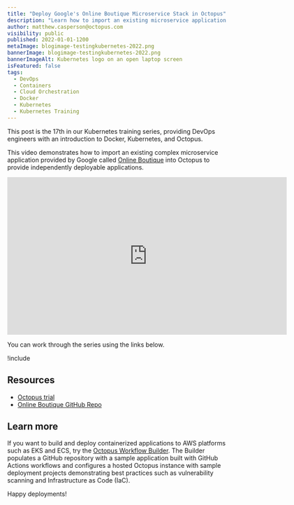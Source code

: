 ```yaml
---
title: "Deploy Google's Online Boutique Microservice Stack in Octopus"
description: "Learn how to import an existing microservice application stack into Octopus, as part of our Kubernetes training series."
author: matthew.casperson@octopus.com
visibility: public
published: 2022-01-01-1200
metaImage: blogimage-testingkubernetes-2022.png
bannerImage: blogimage-testingkubernetes-2022.png
bannerImageAlt: Kubernetes logo on an open laptop screen
isFeatured: false
tags: 
  - DevOps
  - Containers
  - Cloud Orchestration
  - Docker 
  - Kubernetes
  - Kubernetes Training
---
```


This post is the 17th in our Kubernetes training series, providing DevOps engineers with an introduction to Docker, Kubernetes, and Octopus. 

This video demonstrates how to import an existing complex microservice application provided by Google called [Online Boutique](https://github.com/GoogleCloudPlatform/microservices-demo/) into Octopus to provide independently deployable applications.

<p style="text-align:center"><iframe src="https://fast.wistia.net/embed/iframe/2662pwh511?videoFoam=true" title="17. Deploy Google's Online Boutique Microservice Stack in Octopus" allow="autoplay; fullscreen" allowtransparency="true" frameborder="0" scrolling="no" class="wistia_embed" name="wistia_embed" msallowfullscreen width="640px" height="360px"></iframe></p>

You can work through the series using the links below.

!include <k8s-training-toc>

## Resources

* [Octopus trial](https://octopus.com/start)
* [Online Boutique GitHub Repo](https://github.com/GoogleCloudPlatform/microservices-demo/)

## Learn more

If you want to build and deploy containerized applications to AWS platforms such as EKS and ECS, try the [Octopus Workflow Builder](https://octopusworkflowbuilder.octopus.com/#/). The Builder populates a GitHub repository with a sample application built with GitHub Actions workflows and configures a hosted Octopus instance with sample deployment projects demonstrating best practices such as vulnerability scanning and Infrastructure as Code (IaC). 

Happy deployments! 
